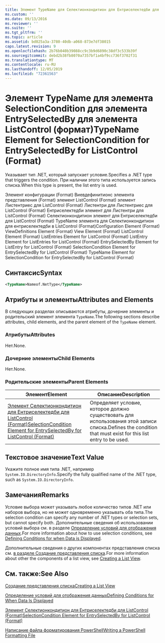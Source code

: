 ```yaml
---
title: Элемент TypeName для Селектионкондитион для Ентриселектедби для ListControl (Format) | Документация Майкрософт
ms.custom: ''
ms.date: 09/13/2016
ms.reviewer: ''
ms.suite: ''
ms.tgt_pltfrm: ''
ms.topic: article
ms.assetid: bd025a3a-3780-40db-a068-873e7df38015
caps.latest.revision: 9
ms.openlocfilehash: 2b76b040b39088cc9c3b9d6890c38df3c533b39f
ms.sourcegitcommit: debd2b38fb8070a7357bf1a4bf9cc736f3702f31
ms.translationtype: MT
ms.contentlocale: ru-RU
ms.lasthandoff: 12/05/2019
ms.locfileid: "72361563"
---
```

# <a name="typename-element-for-selectioncondition-for-entryselectedby-for-listcontrol-format"></a><span data-ttu-id="92d86-102">Элемент TypeName для элемента SelectionCondition для элемента EntrySelectedBy для элемента ListControl (формат)</span><span class="sxs-lookup"><span data-stu-id="92d86-102">TypeName Element for SelectionCondition for EntrySelectedBy for ListControl (Format)</span></span>

<span data-ttu-id="92d86-103">Указывает тип .NET, который запускает условие.</span><span class="sxs-lookup"><span data-stu-id="92d86-103">Specifies a .NET type that triggers the condition.</span></span> <span data-ttu-id="92d86-104">При наличии этого типа используется запись списка.</span><span class="sxs-lookup"><span data-stu-id="92d86-104">When this type is present, the list entry is used.</span></span>

<span data-ttu-id="92d86-105">Элемент конфигурации (Format) Виевдефинитионс элемента представления (Format) элемент ListControl (Format) элемент Листентриес для ListControl (Format) Листентри для Листентриес для ListControl (Format) Ентриселектедби элемент для Листентри для ListControl (Format) Селектионкондитион элемент для Ентриселектедби для ListControl (Format) TypeName элемента для Селектионкондитион для ентриселектедби в ListControl (Format)</span><span class="sxs-lookup"><span data-stu-id="92d86-105">Configuration Element (Format) ViewDefinitions Element (Format) View Element (Format) ListControl Element (Format) ListEntries Element for ListControl (Format) ListEntry Element for ListEntries for ListControl (Format) EntrySelectedBy Element for ListEntry for ListControl (Format) SelectionCondition Element for EntrySelectedBy for ListControl (Format) TypeName Element for SelectionCondition for EntrySelectedBy for ListControl (Format)</span></span>

## <a name="syntax"></a><span data-ttu-id="92d86-106">Синтаксис</span><span class="sxs-lookup"><span data-stu-id="92d86-106">Syntax</span></span>

```xml
<TypeName>Nameof.NetType</TypeName>
```

## <a name="attributes-and-elements"></a><span data-ttu-id="92d86-107">Атрибуты и элементы</span><span class="sxs-lookup"><span data-stu-id="92d86-107">Attributes and Elements</span></span>

<span data-ttu-id="92d86-108">В следующих разделах описываются атрибуты, дочерние элементы и родительский элемент элемента `TypeName`.</span><span class="sxs-lookup"><span data-stu-id="92d86-108">The following sections describe attributes, child elements, and the parent element of the `TypeName` element.</span></span>

### <a name="attributes"></a><span data-ttu-id="92d86-109">Атрибуты</span><span class="sxs-lookup"><span data-stu-id="92d86-109">Attributes</span></span>

<span data-ttu-id="92d86-110">Нет.</span><span class="sxs-lookup"><span data-stu-id="92d86-110">None.</span></span>

### <a name="child-elements"></a><span data-ttu-id="92d86-111">Дочерние элементы</span><span class="sxs-lookup"><span data-stu-id="92d86-111">Child Elements</span></span>

<span data-ttu-id="92d86-112">Нет.</span><span class="sxs-lookup"><span data-stu-id="92d86-112">None.</span></span>

### <a name="parent-elements"></a><span data-ttu-id="92d86-113">Родительские элементы</span><span class="sxs-lookup"><span data-stu-id="92d86-113">Parent Elements</span></span>

|<span data-ttu-id="92d86-114">Элемент</span><span class="sxs-lookup"><span data-stu-id="92d86-114">Element</span></span>|<span data-ttu-id="92d86-115">Описание</span><span class="sxs-lookup"><span data-stu-id="92d86-115">Description</span></span>|
|-------------|-----------------|
|[<span data-ttu-id="92d86-116">Элемент Селектионкондитион для Ентриселектедби для ListControl (Format)</span><span class="sxs-lookup"><span data-stu-id="92d86-116">SelectionCondition Element for EntrySelectedBy for ListControl (Format)</span></span>](./selectioncondition-element-for-entryselectedby-for-listcontrol-format.md)|<span data-ttu-id="92d86-117">Определяет условие, которое должно существовать для использования этой записи списка.</span><span class="sxs-lookup"><span data-stu-id="92d86-117">Defines the condition that must exist for this list entry to be used.</span></span>|

## <a name="text-value"></a><span data-ttu-id="92d86-118">Текстовое значение</span><span class="sxs-lookup"><span data-stu-id="92d86-118">Text Value</span></span>

<span data-ttu-id="92d86-119">Укажите полное имя типа .NET, например `System.IO.DirectoryInfo`.</span><span class="sxs-lookup"><span data-stu-id="92d86-119">Specify the fully qualified name of the .NET type, such as `System.IO.DirectoryInfo`.</span></span>

## <a name="remarks"></a><span data-ttu-id="92d86-120">Замечания</span><span class="sxs-lookup"><span data-stu-id="92d86-120">Remarks</span></span>

<span data-ttu-id="92d86-121">Условие выбора может указывать любое количество типов .NET или наборов выбора, но не может одновременно указывать оба типа.</span><span class="sxs-lookup"><span data-stu-id="92d86-121">The selection condition can specify any number of .NET types or selection sets, but cannot specify both.</span></span> <span data-ttu-id="92d86-122">Дополнительные сведения об использовании условий выбора см. в разделе [Определение условий для отображения данных](./defining-conditions-for-displaying-data.md).</span><span class="sxs-lookup"><span data-stu-id="92d86-122">For more information about how to use selection conditions, see [Defining Conditions for when Data is Displayed](./defining-conditions-for-displaying-data.md).</span></span>

<span data-ttu-id="92d86-123">Дополнительные сведения о других компонентах представления списка см. [в разделе Создание представления списка](./creating-a-list-view.md).</span><span class="sxs-lookup"><span data-stu-id="92d86-123">For more information about other the components of a list view, see [Creating a List View](./creating-a-list-view.md).</span></span>

## <a name="see-also"></a><span data-ttu-id="92d86-124">См. также:</span><span class="sxs-lookup"><span data-stu-id="92d86-124">See Also</span></span>

[<span data-ttu-id="92d86-125">Создание представления списка</span><span class="sxs-lookup"><span data-stu-id="92d86-125">Creating a List View</span></span>](./creating-a-list-view.md)

[<span data-ttu-id="92d86-126">Определение условий для отображения данных</span><span class="sxs-lookup"><span data-stu-id="92d86-126">Defining Conditions for When Data Is Displayed</span></span>](./defining-conditions-for-displaying-data.md)

[<span data-ttu-id="92d86-127">Элемент Селектионкондитион для Ентриселектедби для ListControl (Format)</span><span class="sxs-lookup"><span data-stu-id="92d86-127">SelectionCondition Element for EntrySelectedBy for ListControl (Format)</span></span>](./selectioncondition-element-for-entryselectedby-for-listcontrol-format.md)

[<span data-ttu-id="92d86-128">Написание файла форматирования PowerShell</span><span class="sxs-lookup"><span data-stu-id="92d86-128">Writing a PowerShell Formatting File</span></span>](./writing-a-powershell-formatting-file.md)

